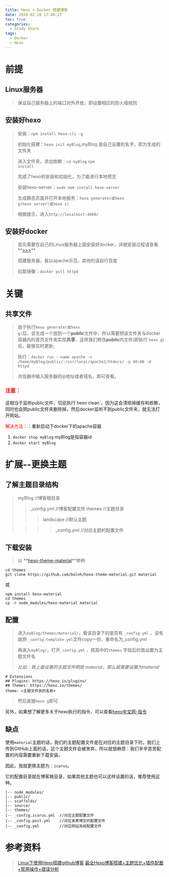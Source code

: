 ```yaml
---
title: Hexo + Docker 搭建博客
date: 2020-02-28 17:48:27
toc: true
categories: 
  - Study Share
tags: 
  - Docker
  - Hexo
---
```




# 前提

## Linux服务器
>保证自己服务器上的端口对外开放，即设置相应的防火墙规则
## 安装好hexo
>安装：<code>npm install hexo-cli -g</code>
>
>初始化搭建：<code>hexo init myBlog</code>,myBlog 是自己设置的名字，即为生成的文件夹
>
>进入文件夹，添加依赖：<code>cd myBlog</code> <code>npm install</code>
>
>完成了hexo的安装和初始化，为了能进行本地预览
>
>安装hexo-server：<code>sudo npm install hexo-server</code>
>
>生成静态页面并打开本地服务：<code>hexo generate(或hexo g)</code><code>hexo server(或hexo s)</code>
>
>根据提示，进入<code>http://localhost:4000/</code> 

<!-- more -->

## 安装好docker
>首先需要在自己的Linux服务器上面安装好docker，详细安装过程请查看**[>>>](https://www.runoob.com/docker/ubuntu-docker-install.html )**
>
> 搭建服务器，我以apache示范，其他的请自行百度
> 
> 拉取镜像：<code>docker pull httpd</code>

# 关键
## 共享文件
> 由于执行<code>hexo generate(或hexo g)</code>后，会生成一个放到一个**public**文件中，所以需要把该文件夹与docker容器内的首页文件夹实现**共享**，这样我们修改**public**内文件(即执行 <code>hexo g</code>)后，能够实时更新;
>  
> 执行：<code>docker run --name apache -v /home/myBlog/public/:/usr/local/apache2/htdocs/  -p 80:80 -d httpd</code>
> 
>浏览器中输入服务器的ip地址或者域名，即可查看。

<h3 style="color:red">注意：</h3>
这相当于监听public文件，切忌执行`hexo clean`，因为这会清除掉缓存和依赖，同时也会把public文件夹删除掉，然后docker监听不到public文件夹，就无法打开网站。

<span style="color:red">解决方法：</span>：重新启动下docker下的apache容器
1. `docker stop myBlog`  myBlog是指容器id
2. `docker start myBlog`

# 扩展--更换主题

## 了解主题目录结构

>myBlog  //博客根目录
>>_config.yml  //博客配置文件
>>themes  //主题目录
>>
>>>landscape  //默认主题
>
>>>>_config.yml  //对应主题的配置文件
## 下载安装
>以 **[hexo-theme-material](https://github.com/bolnh/hexo-theme-material)**举例

	cd themes
	git clone https://github.com/bolnh/hexo-theme-material.git material

或

	npm install hexo-material
	cd themes
	cp -r node_modules/hexo-material material

## 配置
>进入<code>myBlog/themes/material/</code>，看该目录下的是否有 <code>_config.yml</code> ，没有就把 <code>_config.template.yml</code>文件copy一份，重命名为_config.yml
>
>再进入<code>myBlog/</code>，打开<code>_config.yml</code> ，把其中的<code>themes</code> 字段后的值设置为主题文件名
>
>*比如：我上面设置的主题文件明是 material，那么就需要设置为material*

	# Extensions
	## Plugins: https://hexo.io/plugins/
	## Themes: https://hexo.io/themes/
	theme: <主题文件夹的名称>
>然后直接<code>hexo g</code>即可

另外，如果想了解更多关于hexo执行的指令，可以查看[hexo中文网-指令](https://hexo.io/zh-cn/docs/commands)

## 缺点

使用`material`主题的话，我们的主题配置文件是在对应的主题目录下的，我们上传到GitHub上面的话，这个主题文件会被舍弃，所以就很麻烦：我们辛辛苦苦配置的内容需要重新下载安装。

因此，我就更换主题为：`icarus`。

它的配置目录就在博客根目录，如果其他主题也可以这样设置的话，推荐使用这种。

```
|-- node_modules/
|-- public/
|-- scaffolds/
|-- source/
|-- themes/
|-- _config.icarus.yml  //对应主题配置文件
|-- _config.post.yml    //对应发表博文的配置文件
|-- _config.yml         //对应网站系统配置文件
```



# 参考资料

>[Linux下使用Hexo搭建github博客](https://blog.csdn.net/u010725842/article/details/80672739)
>[最全Hexo博客搭建+主题优化+插件配置+常用操作+错误分析](https://www.simon96.online/2018/10/12/hexo-tutorial/)
